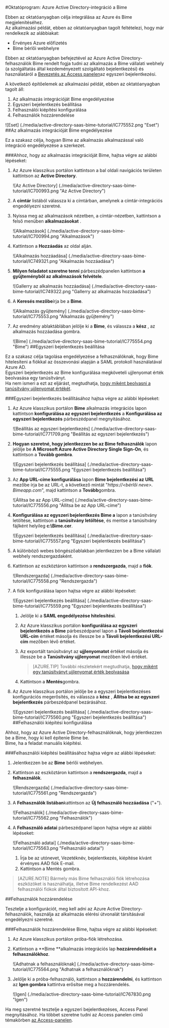 <properties 
    pageTitle="Oktatóprogram: Azure Active Directory-integráció a Bime |} Microsoft Azure" 
    description="Megtudhatja, hogyan használhatja a Bime az Azure Active Directory ahhoz, hogy az egyszeri bejelentkezés, automatikus kiépítési és az egyéb!" 
    services="active-directory" 
    authors="jeevansd"  
    documentationCenter="na" 
    manager="femila"/>
<tags 
    ms.service="active-directory" 
    ms.devlang="na" 
    ms.topic="article" 
    ms.tgt_pltfrm="na" 
    ms.workload="identity" 
    ms.date="09/29/2016" 
    ms.author="jeedes" />

#<a name="tutorial-azure-active-directory-integration-with-bime"></a>Oktatóprogram: Azure Active Directory-integráció a Bime

Ebben az oktatóanyagban célja integrálása az Azure és Bime megjelenítéséhez.  
Az alkalmazási példát, ebben az oktatóanyagban tagolt feltételezi, hogy már rendelkezik az alábbiakat:

-   Érvényes Azure előfizetés
-   Bime bérlői webhelyre

Ebben az oktatóanyagban befejeztével az Azure Active Directory-felhasználók Bime rendelt fogja tudni az alkalmazás a Bime vállalati webhely (a szolgáltatás által kezdeményezett szolgáltató bejelentkezési) és használatáról a [Bevezetés az Access panelen](active-directory-saas-access-panel-introduction.md)az egyszeri bejelentkezési.

A következő építőelemek az alkalmazási példát, ebben az oktatóanyagban tagolt áll:

1.  Az alkalmazás integrációját Bime engedélyezése
2.  Egyszeri bejelentkezés beállítása
3.  Felhasználói kiépítési konfigurálása
4.  Felhasználók hozzárendelése

![Eset] (./media/active-directory-saas-bime-tutorial/IC775552.png "Eset")
##<a name="enabling-the-application-integration-for-bime"></a>Az alkalmazás integrációját Bime engedélyezése

Ez a szakasz célja, hogyan Bime az alkalmazás alkalmazással való integráció engedélyezése a szerkezet.

###<a name="to-enable-the-application-integration-for-bime-perform-the-following-steps"></a>Ahhoz, hogy az alkalmazás integrációját Bime, hajtsa végre az alábbi lépéseket:

1.  Az Azure klasszikus portálon kattintson a bal oldali navigációs területen kattintson az **Active Directory**.

    ![Az Active Directory] (./media/active-directory-saas-bime-tutorial/IC700993.png "Az Active Directory")

2.  A **címtár** listából válassza ki a címtárban, amelynek a címtár-integrációs engedélyezni szeretné.

3.  Nyissa meg az alkalmazások nézetben, a címtár-nézetben, kattintson a felső menüben **alkalmazásokat** .

    ![Alkalmazások] (./media/active-directory-saas-bime-tutorial/IC700994.png "Alkalmazások")

4.  Kattintson a **Hozzáadás** az oldal alján.

    ![Alkalmazás hozzáadása] (./media/active-directory-saas-bime-tutorial/IC749321.png "Alkalmazás hozzáadása")

5.  **Milyen feladatot szeretne tenni** párbeszédpanelen kattintson **a gyűjteményből az alkalmazások felvétele**.

    ![Gallerry az alkalmazás hozzáadása] (./media/active-directory-saas-bime-tutorial/IC749322.png "Gallerry az alkalmazás hozzáadása")

6.  A **Keresés mezőbe**írja be a **Bime**.

    ![Alkalmazás gyűjtemény] (./media/active-directory-saas-bime-tutorial/IC775553.png "Alkalmazás gyűjtemény")

7.  Az eredmény ablaktáblában jelölje ki a **Bime**, és válassza a **kész** , az alkalmazás hozzáadása gombra.

    ![Bime] (./media/active-directory-saas-bime-tutorial/IC775554.png "Bime")
##<a name="configuring-single-sign-on"></a>Egyszeri bejelentkezés beállítása

Ez a szakasz célja tagolása engedélyezése a felhasználóknak, hogy Bime hitelesíteni a fiókkal az összevonási alapján a SAML protokoll használatával Azure AD.  
Egyszeri bejelentkezés az Bime konfigurálása megköveteli ujjlenyomat érték beolvasása egy tanúsítványt.  
Ha nem ismeri a ezt az eljárást, megtudhatja, [hogy miként beolvasni a tanúsítvány ujjlenyomat értékét](http://youtu.be/YKQF266SAxI).

###<a name="to-configure-single-sign-on-perform-the-following-steps"></a>Egyszeri bejelentkezés beállításához hajtsa végre az alábbi lépéseket:

1.  Az Azure klasszikus portálon **Bime** alkalmazás integrációs lapon kattintson **konfigurálása az egyszeri bejelentkezés** a **Konfigurálása az egyszeri bejelentkezés** párbeszédpanel megnyitásához.

    ![Beállítás az egyszeri bejelentkezés] (./media/active-directory-saas-bime-tutorial/IC771709.png "Beállítás az egyszeri bejelentkezés")

2.  **Hogyan szeretné, hogy jelentkezzen be az Bime felhasználók** lapon jelölje be **A Microsoft Azure Active Directory Single Sign-On**, és kattintson a **Tovább gombra**.

    ![Egyszeri bejelentkezés beállítása] (./media/active-directory-saas-bime-tutorial/IC775555.png "Egyszeri bejelentkezés beállítása")

3.  Az **App URL-címe konfigurálása** lapon **Bime bejelentkezési az URL** mezőbe írja be az URL-t, a következő mintát "*https://\<bérlői neve\>. Bimeapp.com*", majd kattintson a **Tovább**gombra.

    ![Állítsa be az App URL-címe] (./media/active-directory-saas-bime-tutorial/IC775556.png "Állítsa be az App URL-címe")

4.  **Konfigurálása az egyszeri bejelentkezés Bime a** lapon a tanúsítvány letöltése, kattintson a **tanúsítvány letöltése**, és mentse a tanúsítvány fájlként helyileg **c:\\Bime.cer**.

    ![Egyszeri bejelentkezés beállítása] (./media/active-directory-saas-bime-tutorial/IC775557.png "Egyszeri bejelentkezés beállítása")

5.  A különböző webes böngészőablakban jelentkezzen be a Bime vállalati webhely rendszergazdaként.

6.  Kattintson az eszköztáron kattintson a **rendszergazda**, majd a **fiók**.

    ![Rendszergazda] (./media/active-directory-saas-bime-tutorial/IC775558.png "Rendszergazda")

7.  A fiók konfigurálása lapon hajtsa végre az alábbi lépéseket:

    ![Egyszeri bejelentkezés beállítása] (./media/active-directory-saas-bime-tutorial/IC775559.png "Egyszeri bejelentkezés beállítása")

    1.  Jelölje ki a **SAML engedélyezése hitelesítési**.
    2.  Az Azure klasszikus portálon **konfigurálása az egyszeri bejelentkezés a Bime** párbeszédpanel lapon a **Távoli bejelentkezési URL-cím** értéket másolja és illessze be a **Távoli bejelentkezési URL-cím** mezőben lévő értéket.
    3.  Az exportált tanúsítványt az **ujjlenyomatot** értéket másolja és illessze be a **Tanúsítvány ujjlenyomat** mezőben lévő értéket.  

        >[AZURE.TIP] További részletekért megtudhatja, [hogy miként egy tanúsítványt ujjlenyomat érték beolvasása](http://youtu.be/YKQF266SAxI)

    4.  Kattintson a **Mentés**gombra.

8.  Az Azure klasszikus portálon jelölje be a egyszeri bejelentkezéses konfigurációs megerősítés, és válassza a **kész** , **Állítsa be az egyszeri bejelentkezés** párbeszédpanel bezárásához.

    ![Egyszeri bejelentkezés beállítása] (./media/active-directory-saas-bime-tutorial/IC775560.png "Egyszeri bejelentkezés beállítása")
##<a name="configuring-user-provisioning"></a>Felhasználói kiépítési konfigurálása

Ahhoz, hogy az Azure Active Directory-felhasználóknak, hogy jelentkezzen be a Bime, hogy ki kell építenie Bime be.  
Bime, ha a feladat manuális kiépítési.

###<a name="to-configure-user-provisioning-perform-the-following-steps"></a>Felhasználói kiépítési beállításához hajtsa végre az alábbi lépéseket:

1.  Jelentkezzen be az **Bime** bérlői webhelyen.

2.  Kattintson az eszköztáron kattintson a **rendszergazda**, majd a **felhasználók**.

    ![Rendszergazda] (./media/active-directory-saas-bime-tutorial/IC775561.png "Rendszergazda")

3.  A **Felhasználók listában**kattintson az **Új felhasználó hozzáadása** ("+").

    ![Felhasználók] (./media/active-directory-saas-bime-tutorial/IC775562.png "Felhasználók")

4.  A **Felhasználó adatai** párbeszédpanel lapon hajtsa végre az alábbi lépéseket:

    ![Felhasználó adatai] (./media/active-directory-saas-bime-tutorial/IC775563.png "Felhasználó adatai")

    1.  Írja be az utónevet, Vezetéknév, bejelentkezés, kiépítése kívánt érvényes AAD fiók E-mail.
    2.  Kattintson a Mentés gombra.

>[AZURE.NOTE] Bármely más Bime felhasználói fiók létrehozása eszközöket is használhatja, illetve Bime rendelkezést AAD felhasználói fiókok által biztosított API-khoz.

##<a name="assigning-users"></a>Felhasználók hozzárendelése

Tesztelje a konfigurációt, meg kell adni az Azure Active Directory-felhasználók, használja az alkalmazás elérési útvonalát társításával engedélyezni szeretné.

###<a name="to-assign-users-to-bime-perform-the-following-steps"></a>Felhasználók hozzárendelése Bime, hajtsa végre az alábbi lépéseket:

1.  Az Azure klasszikus portálon próba-fiók létrehozása.

2.  Kattintson a **Bime **alkalmazás integrációs lap **hozzárendelését a felhasználókhoz**.

    ![Adhatnak a felhasználóknak] (./media/active-directory-saas-bime-tutorial/IC775564.png "Adhatnak a felhasználóknak")

3.  Jelölje ki a próba-felhasználó, kattintson a **hozzárendelni**, és kattintson az **Igen gombra** kattintva erősítse meg a hozzárendelés.

    ![Igen] (./media/active-directory-saas-bime-tutorial/IC767830.png "Igen")

Ha meg szeretné tesztelje a egyszeri bejelentkezéses, Access Panel megnyitásához. Ha többet szeretne tudni az Access panelen című témakörben [az Access-panelen](active-directory-saas-access-panel-introduction.md).
